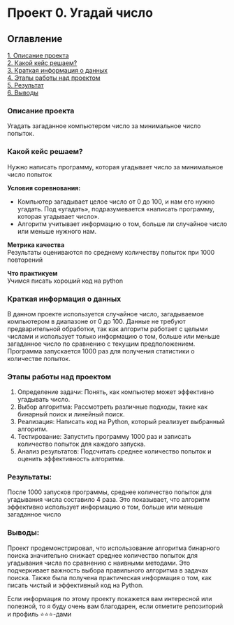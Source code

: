 # Проект 0. Угадай число

## Оглавление  
[1. Описание проекта](.README.md#Описание-проекта)  
[2. Какой кейс решаем?](.README.md#Какой-кейс-решаем)  
[3. Краткая информация о данных](.README.md#Краткая-информация-о-данных)  
[4. Этапы работы над проектом](.README.md#Этапы-работы-над-проектом)  
[5. Результат](.README.md#Результат)    
[6. Выводы](.README.md#Выводы) 

### Описание проекта    
Угадать загаданное компьютером число за минимальное число попыток.



### Какой кейс решаем?    
Нужно написать программу, которая угадывает число за минимальное число попыток

**Условия соревнования:**  
- Компьютер загадывает целое число от 0 до 100, и нам его нужно угадать. Под «угадать», подразумевается «написать программу, которая угадывает число».
- Алгоритм учитывает информацию о том, больше ли случайное число или меньше нужного нам.

**Метрика качества**     
Результаты оцениваются по среднему количеству попыток при 1000 повторений

**Что практикуем**     
Учимся писать хороший код на python


### Краткая информация о данных
В данном проекте используется случайное число, загадываемое компьютером в диапазоне от 0 до 100. Данные не требуют предварительной обработки, так как алгоритм работает с целыми числами и использует только информацию о том, больше или меньше загаданное число по сравнению с текущим предположением. Программа запускается 1000 раз для получения статистики о количестве попыток.
  



### Этапы работы над проектом  
1. Определение задачи: Понять, как компьютер может эффективно угадывать число.
2. Выбор алгоритма: Рассмотреть различные подходы, такие как бинарный поиск и линейный поиск.
3. Реализация: Написать код на Python, который реализует выбранный алгоритм.
4. Тестирование: Запустить программу 1000 раз и записать количество попыток для каждого запуска.
5. Анализ результатов: Подсчитать среднее количество попыток и оценить эффективность алгоритма.




### Результаты:  
После 1000 запусков программы, среднее количество попыток для угадывания числа составило 4 раза. Это показывает, что алгоритм эффективно использует информацию о том, больше или меньше загаданное число



### Выводы:  
Проект продемонстрировал, что использование алгоритма бинарного поиска значительно снижает среднее количество попыток для угадывания числа по сравнению с наивными методами. Это подчеркивает важность выбора правильного алгоритма в задачах поиска. Также была получена практическая информация о том, как писать чистый и эффективный код на Python.



Если информация по этому проекту покажется вам интересной или полезной, то я буду очень вам благодарен, если отметите репозиторий и профиль ⭐️⭐️⭐️-дами